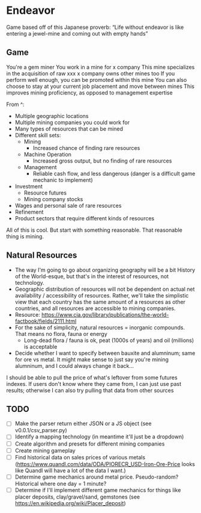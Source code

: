 # Endeavor

Game based off of this Japanese proverb: “Life without endeavor is like entering a jewel-mine and coming out with empty hands”

## Game

You're a gem miner
You work in a mine for x company
This mine specializes in the acquisition of raw xxx
x company owns other mines too
If you perform well enough, you can be promoted within this mine
You can also choose to stay at your current job placement and move between mines 
This improves mining proficiency, as opposed to management expertise

From ^:

- Multiple geographic locations
- Multiple mining companies you could work for
- Many types of resources that can be mined
- Different skill sets:
  - Mining
  	- Increased chance of finding rare resources 
  - Machine Operation
  	- Increased gross output, but no finding of rare resources
  - Management
  	- Reliable cash flow, and less dangerous (danger is a difficult game mechanic to implement)
- Investment
  - Resource futures
  - Mining company stocks
- Wages and personal sale of rare resources
- Refinement
- Product sectors that require different kinds of resources


All of this is cool. But start with something reasonable. That reasonable thing is mining.


## Natural Resources

* The way I'm going to go about organizing geography will be a bit History of the World-esque, but that's in the interest of resources, not technology.
* Geographic distribution of resources will not be dependent on actual net availability / accessibility of resources. Rather, we'll take the simplistic view that each country has the same amount of a resources as other countries, and all resources are accessible to mining companies.
* Resource: https://www.cia.gov/library/publications/the-world-factbook/fields/2111.html
* For the sake of simplicity, natural resources = inorganic compounds. That means no flora, fauna or energy
  * Long-dead flora / fauna is ok, peat (1000s of years) and oil (millions) is acceptable
* Decide whether I want to specify between bauxite and alumninum; same for ore vs metal. It might make sense to just say you're mining alumninum, and I could always change it back...




I should be able to pull the price of what's leftover from some futures indexes. If users don't know where they came from, I can just use past results; otherwise I can also try pulling that data from other sources


## TODO

- [ ] Make the parser return either JSON or a JS object (see v0.0.1/csv_parser.py)
- [ ] Identify a mapping technology (in meantime it'll just be a dropdown)
- [ ] Create algorithm and presets for different mining companies
- [ ] Create mining gameplay
- [ ] Find historical data on sales prices of various metals (https://www.quandl.com/data/ODA/PIORECR_USD-Iron-Ore-Price looks like Quandl will have a lot of the data I want.)
- [ ] Determine game mechanics around metal price. Pseudo-random? Historical where one day = 1 minute?
- [ ] Determine if I'll implement different game mechanics for things like placer deposits, clay/gravel/sand, gemstones (see https://en.wikipedia.org/wiki/Placer_deposit)